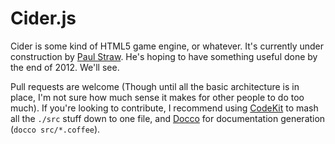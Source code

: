 # Cider.js

Cider is some kind of HTML5 game engine, or whatever. It's currently under construction by [Paul Straw](http://paulstraw.com). He's hoping to have something useful done by the end of 2012. We'll see.

Pull requests are welcome (Though until all the basic architecture is in place, I'm not sure how much sense it makes for other people to do too much). If you're looking to contribute, I recommend using [CodeKit](http://incident57.com/codekit/) to mash all the `./src` stuff down to one file, and [Docco](http://jashkenas.github.com/docco/) for documentation generation (`docco src/*.coffee`).
